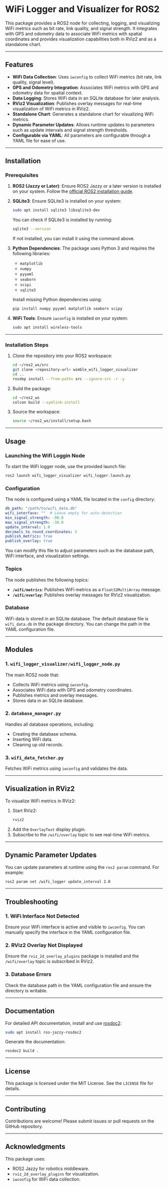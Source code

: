 # WiFi Logger and Visualizer for ROS2

This package provides a ROS2 node for collecting, logging, and visualizing WiFi metrics such as bit rate, link quality, and signal strength. It integrates with GPS and odometry data to associate WiFi metrics with spatial coordinates and provides visualization capabilities both in RViz2 and as a standalone chart.

---

## **Features**
- **WiFi Data Collection**: Uses `iwconfig` to collect WiFi metrics (bit rate, link quality, signal level).
- **GPS and Odometry Integration**: Associates WiFi metrics with GPS and odometry data for spatial context.
- **Data Logging**: Stores WiFi data in an SQLite database for later analysis.
- **RViz2 Visualization**: Publishes overlay messages for real-time visualization of WiFi metrics in RViz2.
- **Standalone Chart**: Generates a standalone chart for visualizing WiFi metrics.
- **Dynamic Parameter Updates**: Allows runtime updates to parameters such as update intervals and signal strength thresholds.
- **Configurable via YAML**: All parameters are configurable through a YAML file for ease of use.

---

## **Installation**

### **Prerequisites**
1. **ROS2 (Jazzy or Later)**: Ensure ROS2 Jazzy or a later version is installed on your system. Follow the [official ROS2 installation guide](https://docs.ros.org/en/jazzy/Installation.html).

2. **SQLite3**: Ensure SQLite3 is installed on your system:
   ```bash
   sudo apt install sqlite3 libsqlite3-dev
   ```

   You can check if SQLite3 is installed by running:
   ```bash
   sqlite3 --version
   ```

   If not installed, you can install it using the command above.
3. **Python Dependencies**: The package uses Python 3 and requires the following libraries:
   - `matplotlib`
   - `numpy`
   - `pyyaml`
   - `seaborn`
   - `scipi`
   - `sqlite3`
   
   Install missing Python dependencies using:
   ```bash
   pip install numpy pyyaml matplotlib seaborn scipy
   ```
4. **WiFi Tools**: Ensure `iwconfig` is installed on your system:
   ```bash
   sudo apt install wireless-tools
   ```

---

### **Installation Steps**
1. Clone the repository into your ROS2 workspace:
   ```bash
   cd ~/ros2_ws/src
   git clone <repository-url> wimble_wifi_logger_visualizer
   cd ..
   rosdep install --from-paths src --ignore-src -r -y 

   ```

2. Build the package:
   ```bash
   cd ~/ros2_ws
   colcon build --symlink-install
   ```

3. Source the workspace:
   ```bash
   source ~/ros2_ws/install/setup.bash
   ```

---

## **Usage**

### **Launching the Wifi Loggin Node**
To start the WiFi logger node, use the provided launch file:
```bash
ros2 launch wifi_logger_visualizer wifi_logger.launch.py
```

### **Configuration**
The node is configured using a YAML file located in the `config` directory:
```yaml
db_path: "/path/to/wifi_data.db"
wifi_interface: ""  # Leave empty for auto-detection
min_signal_strength: -90.0
max_signal_strength: -30.0
update_interval: 1.0
decimals_to_round_coordinates: 3
publish_metrics: true
publish_overlay: true
```

You can modify this file to adjust parameters such as the database path, WiFi interface, and visualization settings.

### **Topics**
The node publishes the following topics:
- **`/wifi/metrics`**: Publishes WiFi metrics as a `Float32MultiArray` message.
- **`/wifi/overlay`**: Publishes overlay messages for RViz2 visualization.

### **Database**
WiFi data is stored in an SQLite database. The default database file is `wifi_data.db` in the package directory. You can change the path in the YAML configuration file.

---

## **Modules**

### **1. `wifi_logger_visualizer/wifi_logger_node.py`**
The main ROS2 node that:
- Collects WiFi metrics using `iwconfig`.
- Associates WiFi data with GPS and odometry coordinates.
- Publishes metrics and overlay messages.
- Stores data in an SQLite database.

### **2. `database_manager.py`**
Handles all database operations, including:
- Creating the database schema.
- Inserting WiFi data.
- Cleaning up old records.

### **3. `wifi_data_fetcher.py`**
Fetches WiFi metrics using `iwconfig` and validates the data.

---

## **Visualization in RViz2**
To visualize WiFi metrics in RViz2:
1. Start RViz2:
   ```bash
   rviz2
   ```
2. Add the `OverlayText` display plugin.
3. Subscribe to the `/wifi/overlay` topic to see real-time WiFi metrics.

---

## **Dynamic Parameter Updates**
You can update parameters at runtime using the `ros2 param` command. For example:
```bash
ros2 param set /wifi_logger update_interval 2.0
```

---

## **Troubleshooting**

### **1. WiFi Interface Not Detected**
Ensure your WiFi interface is active and visible to `iwconfig`. You can manually specify the interface in the YAML configuration file.

### **2. RViz2 Overlay Not Displayed**
Ensure the `rviz_2d_overlay_plugins` package is installed and the `/wifi/overlay` topic is subscribed in RViz2.

### **3. Database Errors**
Check the database path in the YAML configuration file and ensure the directory is writable.

---

## **Documentation**
For detailed API documentation, install and use [rosdoc2](https://github.com/ros2/rosdoc2):
```bash
sudo apt install ros-jazzy-rosdoc2
```
Generate the documentation:
```bash
rosdoc2 build .
```

---

## **License**
This package is licensed under the MIT License. See the `LICENSE` file for details.

---

## **Contributing**
Contributions are welcome! Please submit issues or pull requests on the GitHub repository.

---

## **Acknowledgments**
This package uses:
- ROS2 Jazzy for robotics middleware.
- `rviz_2d_overlay_plugins` for visualization.
- `iwconfig` for WiFi data collection.